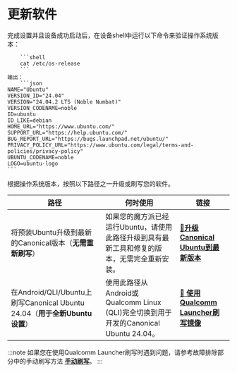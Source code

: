 # 更新软件

完成设置并且设备成功启动后，在设备shell中运行以下命令来验证操作系统版本：

        ```shell
        cat /etc/os-release 
        ```
    输出：
        ```json
    NAME="Ubuntu"
    VERSION_ID="24.04"
    VERSION="24.04.2 LTS (Noble Numbat)"
    VERSION_CODENAME=noble
    ID=ubuntu
    ID_LIKE=debian
    HOME_URL="https://www.ubuntu.com/"
    SUPPORT_URL="https://help.ubuntu.com/"
    BUG_REPORT_URL="https://bugs.launchpad.net/ubuntu/"
    PRIVACY_POLICY_URL="https://www.ubuntu.com/legal/terms-and-policies/privacy-policy"
    UBUNTU_CODENAME=noble
    LOGO=ubuntu-logo
    ```

根据操作系统版本，按照以下路径之一升级或刷写您的软件。

|路径          | 何时使用           | 链接|
|--------------|-------------------|------|
|将预装Ubuntu升级到最新的Canonical版本（**无需重新刷写**）|如果您的魔方派已经运行Ubuntu，请使用此路径升级到具有最新工具和修复的版本，无需完全重新安装。|[**🔗升级Canonical Ubuntu到最新版本**](3.1.upgrade-ubuntu.md)|
|在Android/QLI/Ubuntu上刷写Canonical Ubuntu 24.04（**用于全新Ubuntu设置**）|使用此路径从Android或Qualcomm Linux (QLI)完全切换到用于开发的Canonical Ubuntu 24.04。|[**🔗 使用Qualcomm Launcher刷写镜像**](3.2.Flash-using-Qualcomm-Launcher.md)|


:::note
如果您在使用Qualcomm Launcher刷写时遇到问题，请参考故障排除部分中的手动刷写方法 [**手动刷写**](../11.Troubleshooting/11.1.flash-over-android.md)。
:::
